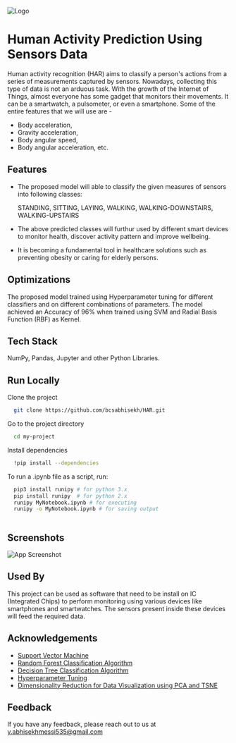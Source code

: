
![Logo](https://ccirlab.files.wordpress.com/2019/03/har_pic.jpeg)


# Human Activity Prediction Using Sensors Data

Human activity recognition (HAR) aims to classify a person's actions from a series of measurements captured by sensors.
Nowadays, collecting this type of data is not an arduous task. With the growth of the Internet of Things, almost everyone has some gadget that monitors their movements. It can be a smartwatch, a pulsometer, or even a smartphone.
Some of the entire features that we will use are -

- Body acceleration,
- Gravity acceleration,
- Body angular speed,
- Body angular acceleration, etc.


## Features

- The proposed model will able to classify the given measures of sensors into following classes:

    STANDING, SITTING, LAYING, WALKING, WALKING-DOWNSTAIRS, WALKING-UPSTAIRS 
- The above predicted classes will furthur used by different smart devices to monitor health, discover activity pattern and improve wellbeing.
- It is becoming a fundamental tool in healthcare solutions such as preventing obesity or caring for elderly persons.


## Optimizations

The proposed model trained using Hyperparameter tuning for different classifiers and on different combinations of parameters. The model achieved an Accuracy of 96% when trained using SVM and Radial Basis Function (RBF) as Kernel. 


## Tech Stack

NumPy, Pandas, Jupyter and other Python Libraries.


## Run Locally

Clone the project

```bash
  git clone https://github.com/bcsabhisekh/HAR.git
```

Go to the project directory

```bash
  cd my-project
```

Install dependencies

```bash
  !pip install --dependencies
```

To run a .ipynb file as a script, run:

```bash
  pip3 install runipy # for python 3.x 
  pip install runipy  # for python 2.x
  runipy MyNotebook.ipynb # for executing
  runipy -o MyNotebook.ipynb # for saving output
  
```


## Screenshots

![App Screenshot](https://via.placeholder.com/468x300?text=App+Screenshot+Here)


## Used By

This project can be used as software that need to be install on IC (Integrated Chips) to perform monitoring using various devices like smartphones and smartwatches. The sensors present inside these devices will feed the required data.



## Acknowledgements

 - [Support Vector Machine](https://www.javatpoint.com/machine-learning-support-vector-machine-algorithm)
 - [Random Forest Classification Algorithm](https://en.wikipedia.org/wiki/Random_forest)
 - [Decision Tree Classification Algorithm](https://www.javatpoint.com/machine-learning-decision-tree-classification-algorithm)
  - [Hyperparameter Tuning](https://www.jeremyjordan.me/hyperparameter-tuning/)
 - [Dimensionality Reduction for Data Visualization using PCA and TSNE](https://towardsdatascience.com/dimensionality-reduction-for-data-visualization-pca-vs-tsne-vs-umap-be4aa7b1cb29)



## Feedback

If you have any feedback, please reach out to us at y.abhisekhmessi535@gmail.com

